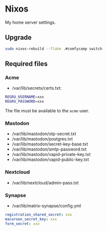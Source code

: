 # Nixos

My home server settings.

## Upgrade

```bash
sudo nixos-rebuild --flake .#comfycamp switch
```

## Required files

### Acme

- /var/lib/secrets/certs.txt:

```bash
REGRU_USERNAME=xxx
REGRU_PASSWORD=xxx
```

The file must be available to the `acme` user.

### Mastodon

- /var/lib/mastodon/otp-secret.txt
- /var/lib/mastodon/postgres.txt
- /var/lib/mastodon/secret-key-base.txt
- /var/lib/mastodon/smtp-password.txt
- /var/lib/mastodon/vapid-private-key.txt
- /var/lib/mastodon/vapid-public-key.txt

### Nextcloud

- /var/lib/nextcloud/admin-pass.txt

### Synapse

- /var/lib/matrix-synapse/config.yml

```yml
registration_shared_secret: xxx
macaroon_secret_key: xxx
form_secret: xxx
```
